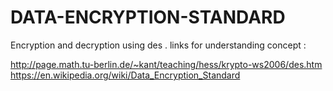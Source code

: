 # DATA-ENCRYPTION-STANDARD
Encryption and decryption using des .
links for understanding concept : 

http://page.math.tu-berlin.de/~kant/teaching/hess/krypto-ws2006/des.htm
https://en.wikipedia.org/wiki/Data_Encryption_Standard
